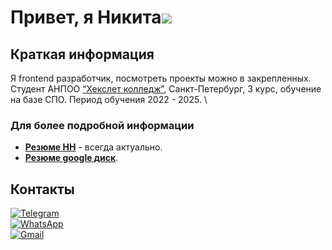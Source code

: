 # Привет, я Никита![](https://github.com/blackcater/blackcater/raw/main/images/Hi.gif)

## Краткая информация
Я frontend разработчик, посмотреть проекты можно в закрепленных. \
Студент АНПОО [“Хекслет колледж”](https://hexly.ru/), Санкт-Петербург, 3 курс, обучение на базе СПО. Период обучения 2022 - 2025. \

### Для более подробной информации 
- **[Резюме HH](https://hh.ru/resume/abc539e8ff0dd0ed0f0039ed1f376856343775)** - всегда актуально.
- **[Резюме google диск](https://docs.google.com/document/d/13VSmoakOdSel4KNeb-E-g1q4lVka63c7pAPRXVRnMRs/edit?usp=sharing)**.

## Контакты
[![Telegram](https://img.shields.io/badge/Telegram-2CA5E0?style=for-the-badge&logo=telegram&logoColor=white)](https://t.me/dekimiq)\
[![WhatsApp](https://img.shields.io/badge/WhatsApp-25D366?style=for-the-badge&logo=whatsapp&logoColor=white)](https://wa.me/+79270712518)\
[![Gmail](https://img.shields.io/badge/Gmail-D14836?style=for-the-badge&logo=gmail&logoColor=white)](mailto:dekimiq@gmail.com)
